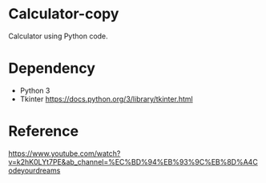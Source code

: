 # Calculator-copy
Calculator using Python code.

# Dependency
- Python 3
- Tkinter https://docs.python.org/3/library/tkinter.html

# Reference
https://www.youtube.com/watch?v=k2hK0LYt7PE&ab_channel=%EC%BD%94%EB%93%9C%EB%8D%A4Codeyourdreams

